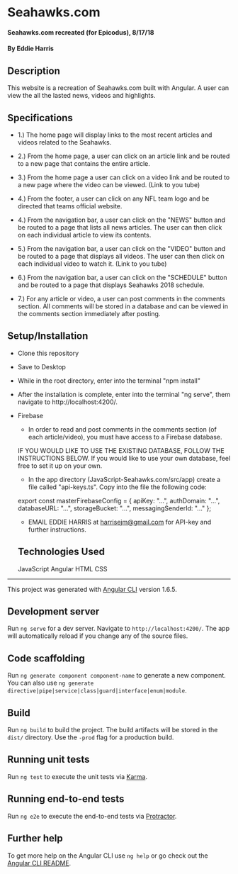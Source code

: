 # Seahawks.com


#### Seahawks.com recreated (for Epicodus), 8/17/18
#### By Eddie Harris


## Description

This website is a recreation of Seahawks.com built with Angular. A user can view the all the lasted news, videos and highlights.

## Specifications

- 1.) The home page will display links to the most recent articles and videos related to the Seahawks.

- 2.) From the home page, a user can click on an article link and be routed to a new page that contains the entire article.

- 3.) From the home page a user can click on a video link and be routed to a new page where the video can be viewed. (Link to you tube)

- 4.) From the footer, a user can click on any NFL team logo and be directed that teams official website.

- 4.) From the navigation bar, a user can click on the "NEWS" button and be routed to a page that lists all news articles. The user can then click on each individual article to view its contents.

- 5.) From the navigation bar, a user can click on the "VIDEO" button and be routed to a page that displays all videos. The user can then click on each individual video to watch it. (Link to you tube)

- 6.) From the navigation bar, a user can click on the "SCHEDULE" button and be routed to a page that displays Seahawks 2018 schedule.

- 7.) For any article or video, a user can post comments in the comments section. All comments will be stored in a database and can be viewed in the comments section immediately after posting.

## Setup/Installation

* Clone this repository
* Save to Desktop
* While in the root directory, enter into the terminal "npm install"
* After the installation is complete, enter into the terminal "ng serve", them navigate to http://localhost:4200/.

* Firebase

  - In order to read and post comments in the comments section (of each article/video), you must have access to a Firebase database.

  IF YOU WOULD LIKE TO USE THE EXISTING DATABASE, FOLLOW THE INSTRUCTIONS BELOW. If you would like to use your own database, feel free to set it up on your own.

  - In the app directory (JavaScript-Seahawks.com/src/app) create a file called "api-keys.ts". Copy into the file the following code:

  export const masterFirebaseConfig = {
      apiKey: "...",
      authDomain: "...",
      databaseURL: "...",
      storageBucket: "...",
      messagingSenderId: "..."
    };

   - EMAIL EDDIE HARRIS at harrisejm@gmail.com for API-key and further instructions.


   ## Technologies Used

   JavaScript
   Angular
   HTML
   CSS
   
-------------------------------------------------------
This project was generated with [Angular CLI](https://github.com/angular/angular-cli) version 1.6.5.

## Development server

Run `ng serve` for a dev server. Navigate to `http://localhost:4200/`. The app will automatically reload if you change any of the source files.

## Code scaffolding

Run `ng generate component component-name` to generate a new component. You can also use `ng generate directive|pipe|service|class|guard|interface|enum|module`.

## Build

Run `ng build` to build the project. The build artifacts will be stored in the `dist/` directory. Use the `-prod` flag for a production build.

## Running unit tests

Run `ng test` to execute the unit tests via [Karma](https://karma-runner.github.io).

## Running end-to-end tests

Run `ng e2e` to execute the end-to-end tests via [Protractor](http://www.protractortest.org/).

## Further help

To get more help on the Angular CLI use `ng help` or go check out the [Angular CLI README](https://github.com/angular/angular-cli/blob/master/README.md).
